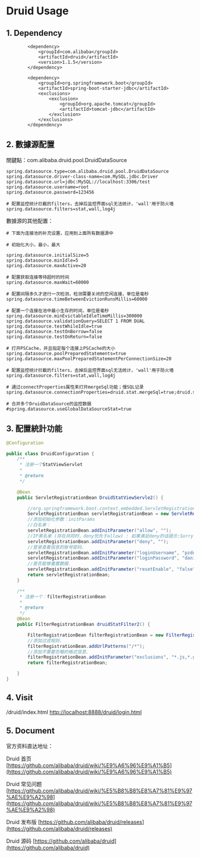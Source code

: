 # Druid Usage

## 1. Dependency

```markup
        <dependency>
            <groupId>com.alibaba</groupId>
            <artifactId>druid</artifactId>
            <version>1.1.5</version>
        </dependency>

        <dependency>
            <groupId>org.springframework.boot</groupId>
            <artifactId>spring-boot-starter-jdbc</artifactId>
            <exclusions>
                <exclusion>
                    <groupId>org.apache.tomcat</groupId>
                    <artifactId>tomcat-jdbc</artifactId>
                </exclusion>
            </exclusions>
        </dependency>
```

## 2. 數據源配置

關鍵點：com.alibaba.druid.pool.DruidDataSource

```text
spring.datasource.type=com.alibaba.druid.pool.DruidDataSource
spring.datasource.driver-class-name=com.MySQL.jdbc.Driver
spring.datasource.url=jdbc:MySQL://localhost:3306/test
spring.datasource.username=root
spring.datasource.password=123456

# 配置监控统计拦截的filters，去掉后监控界面sql无法统计，'wall'用于防火墙
spring.datasource.filters=stat,wall,log4j
```

數據源的其他配置：

```text
# 下面为连接池的补充设置，应用到上面所有数据源中

# 初始化大小，最小，最大

spring.datasource.initialSize=5
spring.datasource.minIdle=5
spring.datasource.maxActive=20

# 配置获取连接等待超时的时间
spring.datasource.maxWait=60000

# 配置间隔多久才进行一次检测，检测需要关闭的空闲连接，单位是毫秒
spring.datasource.timeBetweenEvictionRunsMillis=60000

# 配置一个连接在池中最小生存的时间，单位是毫秒
spring.datasource.minEvictableIdleTimeMillis=300000
spring.datasource.validationQuery=SELECT 1 FROM DUAL
spring.datasource.testWhileIdle=true
spring.datasource.testOnBorrow=false
spring.datasource.testOnReturn=false

# 打开PSCache，并且指定每个连接上PSCache的大小
spring.datasource.poolPreparedStatements=true
spring.datasource.maxPoolPreparedStatementPerConnectionSize=20

# 配置监控统计拦截的filters，去掉后监控界面sql无法统计，'wall'用于防火墙
spring.datasource.filters=stat,wall,log4j

# 通过connectProperties属性来打开mergeSql功能；慢SQL记录
spring.datasource.connectionProperties=druid.stat.mergeSql=true;druid.stat.slowSqlMillis=5000

# 合并多个DruidDataSource的监控数据
#spring.datasource.useGlobalDataSourceStat=true
```

## 3. 配置統計功能

```java
@Configuration

public class DruidConfiguration {
    /**
     * 注册一个StatViewServlet
     *
     * @return
     */

    @Bean
    public ServletRegistrationBean DruidStatViewServle2() {

        //org.springframework.boot.context.embedded.ServletRegistrationBean提供类的进行注册.
        ServletRegistrationBean servletRegistrationBean = new ServletRegistrationBean(new StatViewServlet(), "/druid/*");
        //添加初始化参数：initParams
        //白名单：
        servletRegistrationBean.addInitParameter("allow", "");
        //IP黑名单 (存在共同时，deny优先于allow) : 如果满足deny的话提示:Sorry, you are not permitted to view this page.
        servletRegistrationBean.addInitParameter("deny", "");
        //登录查看信息的账号密码.
        servletRegistrationBean.addInitParameter("loginUsername", "pzdn2009");
        servletRegistrationBean.addInitParameter("loginPassword", "daniu");
        //是否能够重置数据.
        servletRegistrationBean.addInitParameter("resetEnable", "false");
        return servletRegistrationBean;
    }

    /**
     * 注册一个：filterRegistrationBean
     *
     * @return
     */
    @Bean
    public FilterRegistrationBean druidStatFilter2() {

        FilterRegistrationBean filterRegistrationBean = new FilterRegistrationBean(new WebStatFilter());
        //添加过滤规则.
        filterRegistrationBean.addUrlPatterns("/*");
        //添加不需要忽略的格式信息.
        filterRegistrationBean.addInitParameter("exclusions", "*.js,*.gif,*.jpg,*.png,*.css,*.ico,/druid/*");
        return filterRegistrationBean;

    }
}
```

## 4. Visit

/druid/index.html [http://localhost:8888/druid/login.html](http://localhost:8888/druid/login.html)

## 5. Document

官方资料直达地址：

Druid 首页 [https://github.com/alibaba/druid/wiki/%E9%A6%96%E9%A1%B5](https://github.com/alibaba/druid/wiki/%E9%A6%96%E9%A1%B5)

Druid 常见问题 [https://github.com/alibaba/druid/wiki/%E5%B8%B8%E8%A7%81%E9%97%AE%E9%A2%98](https://github.com/alibaba/druid/wiki/%E5%B8%B8%E8%A7%81%E9%97%AE%E9%A2%98)

Druid 发布版 [https://github.com/alibaba/druid/releases](https://github.com/alibaba/druid/releases)

Druid 源码 [https://github.com/alibaba/druid](https://github.com/alibaba/druid)

